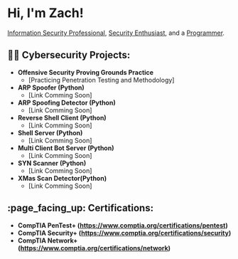 <h1>Hi, I'm Zach!</h1>
<a href="https://www.linkedin.com/in/zach-middleton/">Information Security Professional</a>, <a href="https://zachmiddleton.info">Security Enthusiast</a>, and a <a href="https://github.com/zmiddle">Programmer</a>.

<h2>👨‍💻 Cybersecurity Projects:</h2>

- <b>Offensive Security Proving Grounds Practice</b>
  - [Practicing Penetration Testing and Methodology]
- <b>ARP Spoofer (Python)</b>
  - [Link Comming Soon]
- <b>ARP Spoofing Detector (Python)</b>
  - [Link Comming Soon]
- <b>Reverse Shell Client (Python)</b>
  - [Link Comming Soon]
- <b>Shell Server (Python)</b>
  - [Link Comming Soon]
- <b>Multi Client Bot Server (Python)</b>
  - [Link Comming Soon]
- <b>SYN Scanner (Python)</b>
  - [Link Comming Soon]
- <b>XMas Scan Detector(Python)</b>
  - [Link Comming Soon]

<h2>:page_facing_up: Certifications:</h2>

- <b>CompTIA PenTest+ (https://www.comptia.org/certifications/pentest)</b>
- <b>CompTIA Security+ (https://www.comptia.org/certifications/security)</b>
- <b>CompTIA Network+ (https://www.comptia.org/certifications/network)</b>
